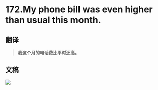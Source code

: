 # 172.My phone bill was even higher than usual this month.

## 翻译

> **我这个月的电话费比平时还高。**

## 文稿

![](https://cdn.jsdelivr.net/gh/imtianx/speaking180/img/172.jpg)

